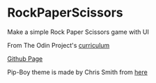 # RockPaperScissors

Make a simple Rock Paper Scissors game with UI

From The Odin Project's [curriculum](https://www.theodinproject.com/courses/web-development-101/lessons/rock-paper-scissors)

[Github Page](https://kenwang42.github.io/RockPaperScissors/.)

Pip-Boy theme is made by Chris Smith from [here](https://codemyui.com/fallout-pip-boy-screen-in-css-and-html/)
